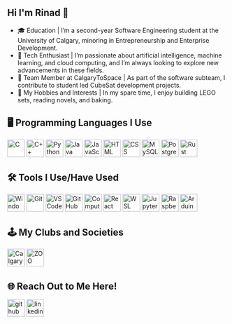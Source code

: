 ## Hi I'm Rinad 👋
- 🎓 Education | I’m a second-year Software Engineering student at the University of Calgary, minoring in Entrepreneurship and Enterprise Development.
- 🤖 Tech Enthusiast | I’m passionate about artificial intelligence, machine learning, and cloud computing, and I’m always looking to explore new advancements in these fields.
- 🚀 Team Member at CalgaryToSpace | As part of the software subteam, I contribute to student led CubeSat development projects.
- 🎨 My Hobbies and Interests | In my spare time, I enjoy building LEGO sets, reading novels, and baking.

  
## 🖥 Programming Languages I Use
[<img src='https://img.shields.io/badge/c-%2300599C.svg?style=for-the-badge&logo=c&logoColor=white' alt='C' height='40'>](https://en.cppreference.com/w/c)
[<img src='https://img.shields.io/badge/c++-%2300599C.svg?style=for-the-badge&logo=c%2B%2B&logoColor=white' alt='C++' height='40'>](https://en.cppreference.com/w/)
[<img src='https://img.shields.io/badge/python-3670A0?style=for-the-badge&logo=python&logoColor=white' alt='Python' height='40'>](https://www.python.org/)
[<img src='https://img.shields.io/badge/java-ED8B00?style=for-the-badge&logo=java&logoColor=white' alt='Java' height='40'>](https://www.oracle.com/java/)
[<img src='https://img.shields.io/badge/javascript-F7DF1E?style=for-the-badge&logo=javascript&logoColor=black' alt='JavaScript' height='40'>](https://developer.mozilla.org/en-US/docs/Web/JavaScript)
[<img src='https://img.shields.io/badge/HTML-E34F26?style=for-the-badge&logo=html5&logoColor=white' alt='HTML' height='40'>](https://developer.mozilla.org/en-US/docs/Web/HTML)
[<img src='https://img.shields.io/badge/CSS-1572B6?style=for-the-badge&logo=css3&logoColor=white' alt='CSS' height='40'>](https://developer.mozilla.org/en-US/docs/Web/CSS)
[<img src='https://img.shields.io/badge/MySQL-005C84?style=for-the-badge&logo=mysql&logoColor=white' alt='MySQL' height='40'>](https://dev.mysql.com/doc/)
[<img src='https://img.shields.io/badge/PostgreSQL-4169E1?style=for-the-badge&logo=postgresql&logoColor=white' alt='PostgreSQL' height='40'>](https://www.postgresql.org/)
[<img src='https://img.shields.io/badge/rust-%23000000.svg?style=for-the-badge&logo=rust&logoColor=white' alt='Rust' height='40'>](https://www.rust-lang.org/)




## 🛠️ Tools I Use/Have Used
[<img src='https://img.shields.io/badge/Windows-0078D6?style=for-the-badge&logo=windows&logoColor=white' alt='Windows' height='40'>](https://www.microsoft.com/windows)
[<img src='https://img.shields.io/badge/Git-F05032?style=for-the-badge&logo=git&logoColor=white' alt='Git' height='40'>](https://git-scm.com/)
[<img src='https://img.shields.io/badge/VS_Code-007ACC?style=for-the-badge&logo=visualstudiocode&logoColor=white' alt='VS Code' height='40'>](https://code.visualstudio.com/)
[<img src='https://img.shields.io/badge/GitHub-181717?style=for-the-badge&logo=github&logoColor=white' alt='GitHub' height='40'>](https://github.com/)
[<img src='https://img.shields.io/badge/Compute_Canada-0078D7?style=for-the-badge&logo=DigitalOcean&logoColor=white' alt='Compute Canada' height='40'>](https://alliancecan.ca/)
[<img src='https://img.shields.io/badge/React-61DAFB?style=for-the-badge&logo=react&logoColor=black' alt='React' height='40'>](https://reactjs.org/)
[<img src='https://img.shields.io/badge/WSL-333333?style=for-the-badge&logo=linux&logoColor=white' alt='WSL' height='40'>](https://learn.microsoft.com/en-us/windows/wsl/)
[<img src='https://img.shields.io/badge/Jupyter-FFCA3A?style=for-the-badge&logo=jupyter&logoColor=white' alt='Jupyter' height='40'>](https://jupyter.org/)
[<img src='https://img.shields.io/badge/Raspberry_Pi-A22846?style=for-the-badge&logo=raspberrypi&logoColor=white' alt='Raspberry Pi' height='40'>](https://www.raspberrypi.org/)  [<img src='https://img.shields.io/badge/Arduino-00979D?style=for-the-badge&logo=arduino&logoColor=white' alt='Arduino' height='40'>](https://www.arduino.cc/)  



## 🕹 My Clubs and Societies
[<img src='https://ucalgary.ca/news/sites/default/files/styles/ucws_image_desktop/public/2023-07/Official%20%23CalgaryToSpace%20Logo%20V2%20-%20Transparent.png?itok=Y-Z-C4dE' alt='CalgaryToSpace' height='40'>](https://www.calgarytospace.ca/)
[<img src='https://avatars.githubusercontent.com/u/26998356?s=64&v=4' alt='ZOO' height='40'>](https://zooengg.ca/)


## 🌐 Reach Out to Me Here!
  [<img src='https://img.shields.io/badge/GitHub-100000?style=for-the-badge&logo=github&logoColor=white' alt='github' height='40'>](https://github.com/rinad-h)
  [<img src='https://img.shields.io/badge/LinkedIn-0077B5?style=for-the-badge&logo=linkedin&logoColor=white' alt='linkedin' height='40'>](https://www.linkedin.com/in/rinad-hamid-abb6252aa/)
</div>
